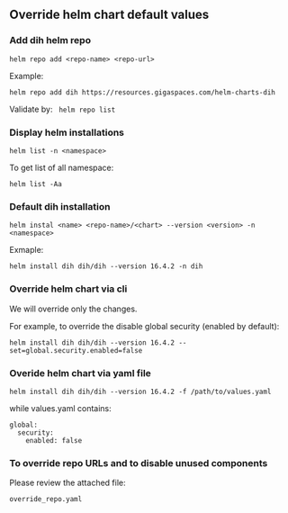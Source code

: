 ## Override helm chart default values


### Add dih helm repo
```helm repo add <repo-name> <repo-url>```

Example:

```helm repo add dih https://resources.gigaspaces.com/helm-charts-dih```

Validate by:
``` helm repo list```


### Display helm installations

```helm list -n <namespace>```

To get list of all namespace:

```helm list -Aa```

### Default dih installation 

```helm instal <name> <repo-name>/<chart> --version <version> -n <namespace>```

Exmaple:

```helm install dih dih/dih --version 16.4.2 -n dih```


### Override helm chart via cli

We will override only the changes.

For example, to override the disable global security (enabled by default):

```helm install dih dih/dih --version 16.4.2 --set=global.security.enabled=false```

### Overide helm chart via yaml file

```helm install dih dih/dih --version 16.4.2 -f /path/to/values.yaml```

while values.yaml contains:

```
global:
  security:
    enabled: false
```


### To override repo URLs and to disable unused components

Please review the attached file:

```override_repo.yaml```